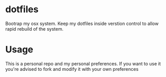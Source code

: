 # dotfiles

Bootrap my osx system. Keep my dotfiles inside verstion control to allow rapid rebuild of the system.

# Usage

This is a personal repo and my personal preferences. If you want to use it you're advised to fork and modify it with your own preferences
